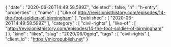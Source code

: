 {
  "date" : "2020-06-26T14:49:58.599Z",
  "deleted" : false,
  "h" : "h-entry",
  "properties" : {
    "name" : [ "Like of http://revisionisthistory.com/episodes/14-the-foot-soldier-of-birmingham" ],
    "published" : [ "2020-06-26T14:49:58.599Z" ],
    "category" : [ "civil-rights" ],
    "like-of" : [ "http://revisionisthistory.com/episodes/14-the-foot-soldier-of-birmingham" ]
  },
  "kind" : "likes",
  "slug" : "2020/06/0gpiq",
  "tags" : [ "civil-rights" ],
  "client_id" : "https://micropublish.net"
}
